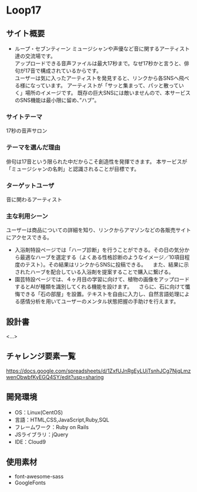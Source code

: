 # Loop17

## サイト概要
- ループ・セブンティーン
ミュージシャンや声優など音に関するアーティスト達の交流場です。</br>
アップロードできる音声ファイルは最大17秒まで。なぜ17秒かと言うと、俳句が17音で構成されているからです。</br>
ユーザーは気に入ったアーティストを発見すると、リンクから各SNSへ飛べる様になっています。
アーティストが「サッと集まって、パッと散っていく」場所のイメージです。
既存の巨大SNSには敵いませんので、本サービスのSNS機能は最小限に留め、”ハブ”。


### サイトテーマ
17秒の音声サロン

### テーマを選んだ理由
俳句は17音という限られた中だからこそ創造性を発揮できます。
本サービスが「ミュージシャンの名刺」と認識されることが目標です。

### ターゲットユーザ
音に関わるアーティスト

### 主な利用シーン
ユーザーは商品についての詳細を知り、リンクからアマゾンなどの各販売サイトにアクセスできる。
- 入浴剤特設ページでは「ハーブ診断」を行うことができる。その日の気分から最適なハーブを選定する（よくある性格診断のようなイメージ／10項目程度のテスト）。その結果はリンクからSNSに投稿できる。
　また、結果に示されたハーブを配合している入浴剤を提案することで購入に繋げる。
- 園芸特設ページでは、４ヶ月目の学習に向けて、植物の画像をアップロードするとAIが種類を識別してくれる機能を設けます。
　さらに、石に向けて懺悔できる「石の部屋」を設置。テキストを自由に入力し、自然言語処理による感情分析を用いてユーザーのメンタル状態把握の手助けを行えます。

## 設計書
<...>

## チャレンジ要素一覧
https://docs.google.com/spreadsheets/d/1ZxfUJnRgEyLUjTsnhJCg7NjqLmzwenObwbfKyEGQ4SY/edit?usp=sharing

## 開発環境
- OS：Linux(CentOS)
- 言語：HTML,CSS,JavaScript,Ruby,SQL
- フレームワーク：Ruby on Rails
- JSライブラリ：jQuery
- IDE：Cloud9

## 使用素材
- font-awesome-sass
- GoogleFonts